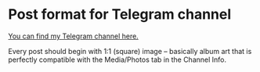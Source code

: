 # Post format for Telegram channel

[You can find my Telegram channel here.](https://t.me/liledix4)

Every post should begin with 1:1 (square) image – basically album art that is perfectly compatible with the Media/Photos tab in the Channel Info.

```
```